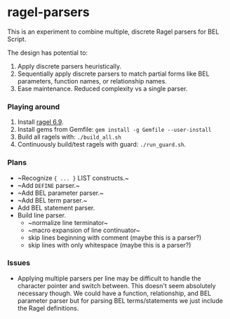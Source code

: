 # ragel-parsers

This is an experiment to combine multiple, discrete Ragel parsers for BEL Script.

The design has potential to:

1. Apply discrete parsers heuristically.
2. Sequentially apply discrete parsers to match partial forms like BEL parameters, function names, or relationship names.
3. Ease maintenance. Reduced complexity vs a single parser.

### Playing around

1. Install [ragel 6.9](http://www.colm.net/open-source/ragel/).
2. Install gems from Gemfile: `gem install -g Gemfile --user-install`
3. Build all ragels with: `./build_all.sh`
4. Continuously build/test ragels with guard: `./run_guard.sh`.

### Plans

- ~Recognize `{ ... }` LIST constructs.~
- ~Add `DEFINE` parser.~
- ~Add BEL parameter parser.~
- ~Add BEL term parser.~
- Add BEL statement parser.
- Build line parser.
  - ~normalize line terminator~
  - ~macro expansion of line continuator~
  - skip lines beginning with comment (maybe this is a parser?)
  - skip lines with only whitespace (maybe this is a parser?)

### Issues

- Applying multiple parsers per line may be difficult to handle the character pointer and switch between. This doesn't seem absolutely necessary though. We could have a function, relationship, and BEL parameter parser but for parsing BEL terms/statements we just include the Ragel definitions.
